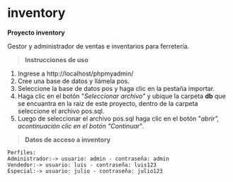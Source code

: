 <!-- @format -->

# inventory

**Proyecto inventory**

Gestor y administrador de ventas e inventarios para
ferretería.

> **Instrucciones de uso**

1. Ingrese a
   http://localhost/phpmyadmin/
2. Cree una base de
   datos y llámela pos.
3. Seleccione la
   base de datos pos y haga clic en la pestaña importar.
4. Haga clic en el botón "_Seleccionar archivo"_ y ubique la carpeta **db** que se encuantra en la raiz de este proyecto, dentro de la carpeta seleccione el archivo pos.sql.
5. Luego de seleccionar el archivo pos.sql haga clic en el botón "_abrir", acontinuación clic en el botón "Continuar_".

> **Datos de acceso a inventory**

```
Perfiles:
Administrador:-> usuario: admin - contraseña: admin
Vendedor:-> usuario: luis - contraseña: luis123
Especial:-> usuario: julio - contraseña: julio123
```
